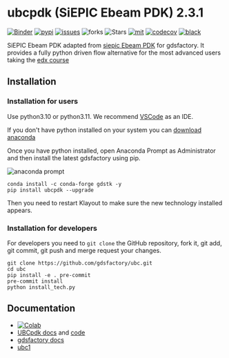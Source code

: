 # ubcpdk (SiEPIC Ebeam PDK) 2.3.1

[![Binder](https://mybinder.org/badge_logo.svg)](https://mybinder.org/v2/gh/gdsfactory/binder-sandbox/HEAD)
[![pypi](https://img.shields.io/pypi/v/ubcpdk)](https://pypi.org/project/ubcpdk/)
[![issues](https://img.shields.io/github/issues/gdsfactory/ubc)](https://github.com/gdsfactory/ubc/issues)
![forks](https://img.shields.io/github/forks/gdsfactory/ubc)
![Stars](https://img.shields.io/github/stars/gdsfactory/ubc)
[![mit](https://img.shields.io/github/license/gdsfactory/ubc)](https://choosealicense.com/licenses/mit/)
[![codecov](https://codecov.io/gh/gdsfactory/ubc/branch/main/graph/badge.svg?token=T3kCV2gYE9)](https://codecov.io/gh/gdsfactory/ubc)
[![black](https://img.shields.io/badge/code%20style-black-000000.svg)](https://github.com/psf/black)

SiEPIC Ebeam PDK adapted from [siepic Ebeam PDK](https://github.com/lukasc-ubc/SiEPIC_EBeam_PDK) for gdsfactory.
It provides a fully python driven flow alternative for the most advanced users taking the [edx course](https://www.edx.org/course/silicon-photonics-design-fabrication-and-data-ana)

## Installation

### Installation for users

Use python3.10 or python3.11. We recommend [VSCode](https://code.visualstudio.com/) as an IDE.

If you don't have python installed on your system you can [download anaconda](https://www.anaconda.com/download/)

Once you have python installed, open Anaconda Prompt as Administrator and then install the latest gdsfactory using pip.

![anaconda prompt](https://i.imgur.com/eKk2bbs.png)
```
conda install -c conda-forge gdstk -y
pip install ubcpdk --upgrade
```

Then you need to restart Klayout to make sure the new technology installed appears.

### Installation for developers

For developers you need to `git clone` the GitHub repository, fork it, git add, git commit, git push and merge request your changes.

```
git clone https://github.com/gdsfactory/ubc.git
cd ubc
pip install -e . pre-commit
pre-commit install
python install_tech.py
```

## Documentation

- [![Colab](https://colab.research.google.com/assets/colab-badge.svg)](https://colab.research.google.com/github/gdsfactory/gdsfactory-photonics-training)
- [UBCpdk docs](https://gdsfactory.github.io/ubc/) and [code](https://github.com/gdsfactory/ubc)
- [gdsfactory docs](https://gdsfactory.github.io/gdsfactory/)
- [ubc1](https://github.com/gdsfactory/ubc1)
